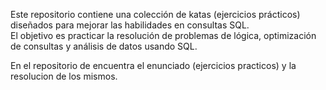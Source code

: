Este repositorio contiene una colección de katas (ejercicios prácticos) diseñados para mejorar las habilidades en consultas SQL.  
El objetivo es practicar la resolución de problemas de lógica, optimización de consultas y análisis de datos usando SQL.

En el repositorio de encuentra el enunciado (ejercicios practicos) y la resolucion de los mismos.

